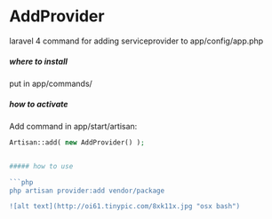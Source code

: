 AddProvider
===========

laravel 4 command for adding serviceprovider to app/config/app.php

##### where to install
put in app/commands/

##### how to activate
Add command in app/start/artisan:

```php
Artisan::add( new AddProvider() );


##### how to use

```php
php artisan provider:add vendor/package

![alt text](http://oi61.tinypic.com/8xk11x.jpg "osx bash")